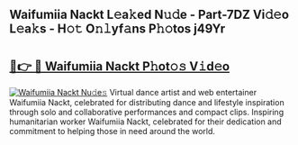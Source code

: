 ## Waifumiia Nackt L𝚎a𝚔ed N𝚞𝚍e - Part-7DZ Vi𝚍𝚎o L𝚎a𝚔s - H𝚘𝚝 O𝚗𝚕yf𝚊ns P𝚑𝚘tos j49Yr

# <h2><a href="http://kfdo68.oniu.top/?m=Waifumiia+Nackt">🔗👉 🔴 Waifumiia Nackt P𝚑ot𝚘𝚜 V𝚒d𝚎o</a></h2>

[![Waifumiia Nackt Nu𝚍e𝚜](https://i.imgur.com/0qMVB7G.gif)](http://kfdo68.oniu.top/?m=Waifumiia+Nackt)
Virtual dance artist and web entertainer Waifumiia Nackt, celebrated for distributing dance and lifestyle inspiration through solo and collaborative performances and compact clips. Inspiring humanitarian worker Waifumiia Nackt, celebrated for their dedication and commitment to helping those in need around the world.  
